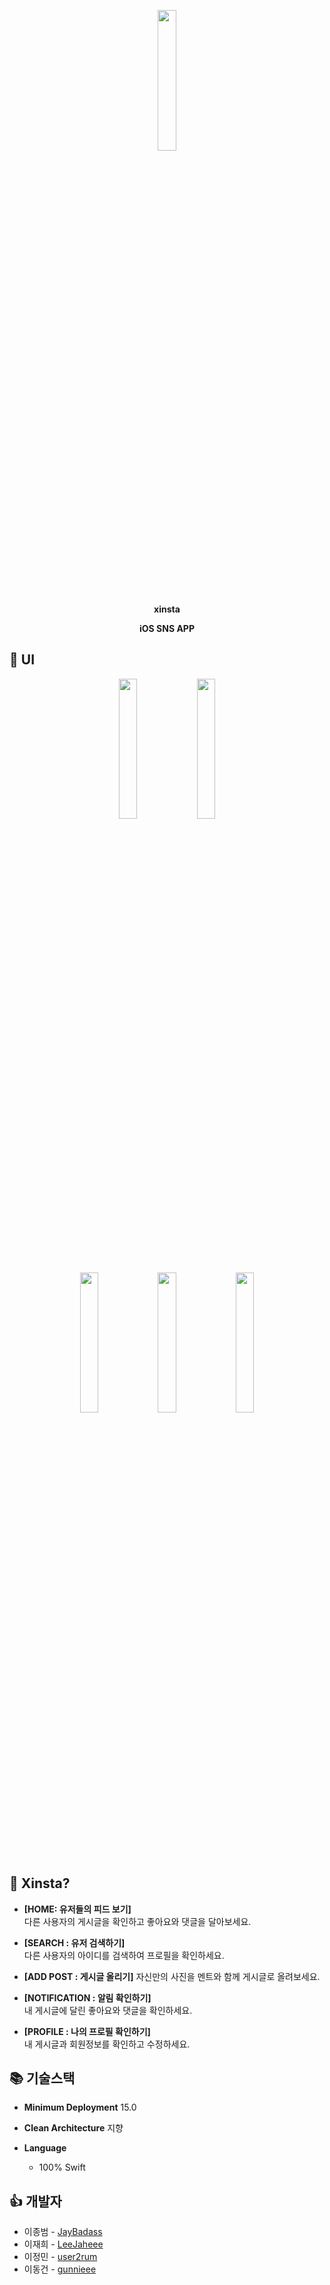 <p align="center"><img src="https://github.com/JayBadass/xinsta/assets/115525148/e80777ef-d3f8-4313-a8fc-a5ea95c97965" width="24%"></p>
<p align="center"><b>xinsta</b>
<p align="center"><b>iOS SNS APP</b>
</p>
<p align="center">
</p>

## 📸 UI

<p align="center">
<img src="https://github.com/JayBadass/xinsta/assets/115525148/7076e3d5-bf28-4be2-b976-1f83a05afeac" width="24%">
<img src="https://github.com/JayBadass/xinsta/assets/115525148/19a2d40e-26ef-46b2-af6f-899d763c161d" width="24%">
</p>
<p align="center">

<img src="https://github.com/JayBadass/xinsta/assets/115525148/a099a415-6d48-4a54-96e4-472cafd96d59" width="24%">
<img src="https://github.com/JayBadass/xinsta/assets/115525148/9958df9e-0702-4589-b642-dcd9b34e2519" width="24%">
<img src="https://github.com/JayBadass/xinsta/assets/115525148/9058f983-4d7e-48ae-b082-1b9fa53852eb" width="24%">
</p>

## 🤔 Xinsta?

- **[HOME: 유저들의 피드 보기]**  
  다른 사용자의 게시글을 확인하고 좋아요와 댓글을 달아보세요.
  
- **[SEARCH : 유저 검색하기]**  
  다른 사용자의 아이디를 검색하여 프로필을 확인하세요.

- **[ADD POST : 게시글 올리기]**
  자신만의 사진을 멘트와 함께 게시글로 올려보세요.

- **[NOTIFICATION : 알림 확인하기]**  
  내 게시글에 달린 좋아요와 댓글을 확인하세요.

- **[PROFILE : 나의 프로필 확인하기]**  
  내 게시글과 회원정보를 확인하고 수정하세요.

## 📚  기술스택

- **Minimum Deployment** 15.0

- **Clean Architecture**  지향

- **Language**
    - 100% Swift

## 👍 개발자
- 이종범 - [JayBadass](https://github.com/JayBadass)
- 이재희 - [LeeJaheee](https://github.com/LeeJaeheee)
- 이정민 - [user2rum](https://github.com/user2rum)
- 이동건 - [gunnieee](https://github.com/gunnieee)





